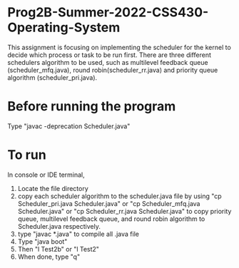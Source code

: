 # Prog2B-Summer-2022-CSS430-Operating-System

This assignment is focusing on implementing the scheduler for the kernel to decide which process or task to be run first. There are three different schedulers algorithm to be used, such as multilevel feedback queue (scheduler_mfq.java), round robin(scheduler_rr.java) and priority queue algorithm (scheduler_pri.java).

# Before running the program
Type "javac -deprecation Scheduler.java"

# To run

In console or IDE terminal,

1. Locate the file directory
2. copy each scheduler algorithm to the scheduler.java file by using "cp Scheduler_pri.java Scheduler.java" or "cp Scheduler_mfq.java Scheduler.java" or "cp Scheduler_rr.java Scheduler.java" to copy priority queue, multilevel feedback queue, and round robin algorithm to Scheduler.java respectively.
3. type "javac *.java" to compile all .java file
4. Type "java boot"
5. Then "l Test2b" or "l Test2"
6. When done, type "q"
